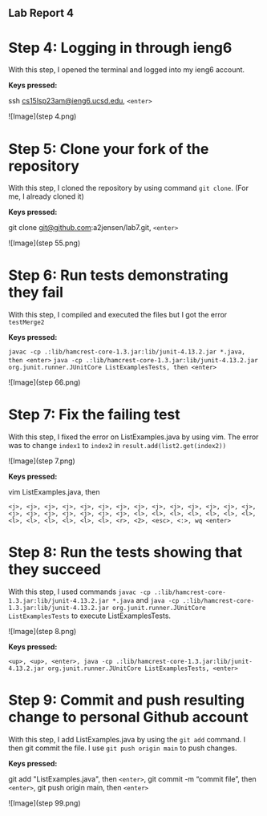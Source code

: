 ## Lab Report 4
# Step 4: Logging in through ieng6

With this step, I opened the terminal and logged into my ieng6 account.

**Keys pressed:**

ssh cs15lsp23am@ieng6.ucsd.edu, ```<enter>```

![Image](step 4.png)
  
# Step 5: Clone your fork of the repository

With this step, I cloned the repository by using command ``` git clone ```. (For me, I already cloned it)
  
**Keys pressed:**
  
git clone git@github.com:a2jensen/lab7.git, ```<enter>```

![Image](step 55.png)
  
# Step 6: Run tests demonstrating they fail
  
With this step, I compiled and executed the files but I got the error ```testMerge2```
  
**Keys pressed:**

```javac -cp .:lib/hamcrest-core-1.3.jar:lib/junit-4.13.2.jar *.java, then <enter>```
```java -cp .:lib/hamcrest-core-1.3.jar:lib/junit-4.13.2.jar org.junit.runner.JUnitCore ListExamplesTests, then <enter>```

![Image](step 66.png)
  
# Step 7: Fix the failing test
  
With this step, I fixed the error on ListExamples.java by using vim. The error was to change ```index1``` to ```index2``` in ```result.add(list2.get(index2))```

![Image](step 7.png)
  
**Keys pressed:**

vim ListExamples.java, then <enter>

```<j>, <j>, <j>, <j>, <j>, <j>, <j>, <j>, <j>, <j>, <j>, <j>, <j>, <j>, <j>, <j>, <j>, <j>, <j>, <j>, <j>, <l>, <l>, <l>, <l>, <l>, <l>, <l>, <l>, <l>, <l>, <l>, <l>, <l>, <r>, <2>, <esc>, <:>, wq <enter>```
  
# Step 8: Run the tests showing that they succeed

With this step, I used commands ```javac -cp .:lib/hamcrest-core-1.3.jar:lib/junit-4.13.2.jar *.java``` and ```java -cp .:lib/hamcrest-core-1.3.jar:lib/junit-4.13.2.jar org.junit.runner.JUnitCore ListExamplesTests``` to execute ListExamplesTests.
  
![Image](step 8.png)

**Keys pressed:**
  
```<up>, <up>, <enter>, java -cp .:lib/hamcrest-core-1.3.jar:lib/junit-4.13.2.jar org.junit.runner.JUnitCore ListExamplesTests, <enter>```
  
  
# Step 9: Commit and push resulting change to personal Github account
  
With this step, I add ListExamples.java by using the ```git add``` command. I then git commit the file. I use ```git push origin main``` to push changes.
  
**Keys pressed:**
  
git add "ListExamples.java", then ```<enter>```,
git commit -m “commit file”, then ```<enter>```,
git push origin main, then ```<enter>```

![Image](step 99.png)
